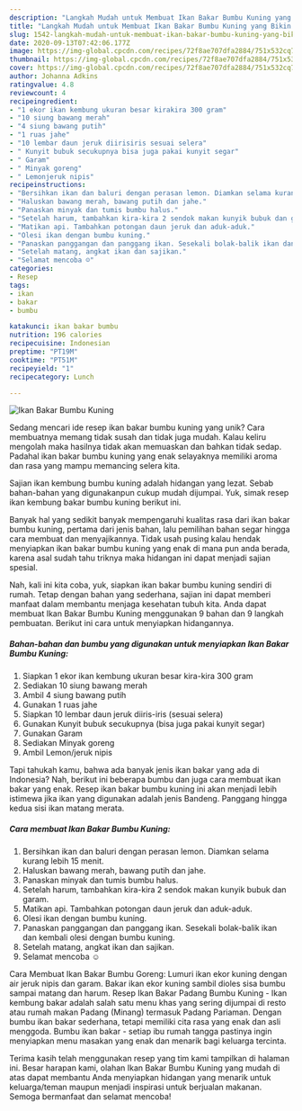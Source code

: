 ```yaml
---
description: "Langkah Mudah untuk Membuat Ikan Bakar Bumbu Kuning yang Bikin Ngiler"
title: "Langkah Mudah untuk Membuat Ikan Bakar Bumbu Kuning yang Bikin Ngiler"
slug: 1542-langkah-mudah-untuk-membuat-ikan-bakar-bumbu-kuning-yang-bikin-ngiler
date: 2020-09-13T07:42:06.177Z
image: https://img-global.cpcdn.com/recipes/72f8ae707dfa2884/751x532cq70/ikan-bakar-bumbu-kuning-foto-resep-utama.jpg
thumbnail: https://img-global.cpcdn.com/recipes/72f8ae707dfa2884/751x532cq70/ikan-bakar-bumbu-kuning-foto-resep-utama.jpg
cover: https://img-global.cpcdn.com/recipes/72f8ae707dfa2884/751x532cq70/ikan-bakar-bumbu-kuning-foto-resep-utama.jpg
author: Johanna Adkins
ratingvalue: 4.8
reviewcount: 4
recipeingredient:
- "1 ekor ikan kembung ukuran besar kirakira 300 gram"
- "10 siung bawang merah"
- "4 siung bawang putih"
- "1 ruas jahe"
- "10 lembar daun jeruk diirisiris sesuai selera"
- " Kunyit bubuk secukupnya bisa juga pakai kunyit segar"
- " Garam"
- " Minyak goreng"
- " Lemonjeruk nipis"
recipeinstructions:
- "Bersihkan ikan dan baluri dengan perasan lemon. Diamkan selama kurang lebih 15 menit."
- "Haluskan bawang merah, bawang putih dan jahe."
- "Panaskan minyak dan tumis bumbu halus."
- "Setelah harum, tambahkan kira-kira 2 sendok makan kunyik bubuk dan garam."
- "Matikan api. Tambahkan potongan daun jeruk dan aduk-aduk."
- "Olesi ikan dengan bumbu kuning."
- "Panaskan panggangan dan panggang ikan. Sesekali bolak-balik ikan dan kembali olesi dengan bumbu kuning."
- "Setelah matang, angkat ikan dan sajikan."
- "Selamat mencoba ☺️"
categories:
- Resep
tags:
- ikan
- bakar
- bumbu

katakunci: ikan bakar bumbu 
nutrition: 196 calories
recipecuisine: Indonesian
preptime: "PT19M"
cooktime: "PT51M"
recipeyield: "1"
recipecategory: Lunch

---
```



![Ikan Bakar Bumbu Kuning](https://img-global.cpcdn.com/recipes/72f8ae707dfa2884/751x532cq70/ikan-bakar-bumbu-kuning-foto-resep-utama.jpg)

Sedang mencari ide resep ikan bakar bumbu kuning yang unik? Cara membuatnya memang tidak susah dan tidak juga mudah. Kalau keliru mengolah maka hasilnya tidak akan memuaskan dan bahkan tidak sedap. Padahal ikan bakar bumbu kuning yang enak selayaknya memiliki aroma dan rasa yang mampu memancing selera kita.

Sajian ikan kembung bumbu kuning adalah hidangan yang lezat. Sebab bahan-bahan yang digunakanpun cukup mudah dijumpai. Yuk, simak resep ikan kembung bakar bumbu kuning berikut ini.

Banyak hal yang sedikit banyak mempengaruhi kualitas rasa dari ikan bakar bumbu kuning, pertama dari jenis bahan, lalu pemilihan bahan segar hingga cara membuat dan menyajikannya. Tidak usah pusing kalau hendak menyiapkan ikan bakar bumbu kuning yang enak di mana pun anda berada, karena asal sudah tahu triknya maka hidangan ini dapat menjadi sajian spesial.


Nah, kali ini kita coba, yuk, siapkan ikan bakar bumbu kuning sendiri di rumah. Tetap dengan bahan yang sederhana, sajian ini dapat memberi manfaat dalam membantu menjaga kesehatan tubuh kita. Anda dapat membuat Ikan Bakar Bumbu Kuning menggunakan 9 bahan dan 9 langkah pembuatan. Berikut ini cara untuk menyiapkan hidangannya.

<!--inarticleads1-->

##### Bahan-bahan dan bumbu yang digunakan untuk menyiapkan Ikan Bakar Bumbu Kuning:

1. Siapkan 1 ekor ikan kembung ukuran besar kira-kira 300 gram
1. Sediakan 10 siung bawang merah
1. Ambil 4 siung bawang putih
1. Gunakan 1 ruas jahe
1. Siapkan 10 lembar daun jeruk diiris-iris (sesuai selera)
1. Gunakan  Kunyit bubuk secukupnya (bisa juga pakai kunyit segar)
1. Gunakan  Garam
1. Sediakan  Minyak goreng
1. Ambil  Lemon/jeruk nipis


Tapi tahukah kamu, bahwa ada banyak jenis ikan bakar yang ada di Indonesia? Nah, berikut ini beberapa bumbu dan juga cara membuat ikan bakar yang enak. Resep ikan bakar bumbu kuning ini akan menjadi lebih istimewa jika ikan yang digunakan adalah jenis Bandeng. Panggang hingga kedua sisi ikan matang merata. 

<!--inarticleads2-->

##### Cara membuat Ikan Bakar Bumbu Kuning:

1. Bersihkan ikan dan baluri dengan perasan lemon. Diamkan selama kurang lebih 15 menit.
1. Haluskan bawang merah, bawang putih dan jahe.
1. Panaskan minyak dan tumis bumbu halus.
1. Setelah harum, tambahkan kira-kira 2 sendok makan kunyik bubuk dan garam.
1. Matikan api. Tambahkan potongan daun jeruk dan aduk-aduk.
1. Olesi ikan dengan bumbu kuning.
1. Panaskan panggangan dan panggang ikan. Sesekali bolak-balik ikan dan kembali olesi dengan bumbu kuning.
1. Setelah matang, angkat ikan dan sajikan.
1. Selamat mencoba ☺️


Cara Membuat Ikan Bakar Bumbu Goreng: Lumuri ikan ekor kuning dengan air jeruk nipis dan garam. Bakar ikan ekor kuning sambil dioles sisa bumbu sampai matang dan harum. Resep Ikan Bakar Padang Bumbu Kuning - Ikan kembung bakar adalah salah satu menu khas yang sering dijumpai di resto atau rumah makan Padang (Minang) termasuk Padang Pariaman. Dengan bumbu ikan bakar sederhana, tetapi memiliki cita rasa yang enak dan asli menggoda. Bumbu ikan bakar - setiap ibu rumah tangga pastinya ingin menyiapkan menu masakan yang enak dan menarik bagi keluarga tercinta. 

Terima kasih telah menggunakan resep yang tim kami tampilkan di halaman ini. Besar harapan kami, olahan Ikan Bakar Bumbu Kuning yang mudah di atas dapat membantu Anda menyiapkan hidangan yang menarik untuk keluarga/teman maupun menjadi inspirasi untuk berjualan makanan. Semoga bermanfaat dan selamat mencoba!
